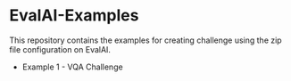 # EvalAI-Examples
This repository contains the examples for creating challenge using the zip file configuration on EvalAI.
* Example 1 - VQA Challenge
